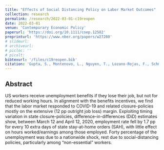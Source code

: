 ```yaml
---
title: "Effects of Social Distancing Policy on Labor Market Outcomes"
collection: research
permalink: /research/2022-03-01-c19reopen
date: 2022-03-01
venue: 'Contemporary Economic Policy'
paperurl: 'https://doi.org/10.1111/coep.12582'
preprinturl: 'https://www.nber.org/papers/w27280'
# slideurl: 
# archiveurl: 
# picloc: '' 
# picalt: 
bibtexurl: '/files/c19reopen.bib'
citation: 'Gupta, S., Montenovo, L., Nguyen, T., Lozano-Rojas, F., Schmutte, I., Simon, K. et al. (2022) &quot;Effects of social distancing policy on labor market outcomes.&quot; <i>Contemporary Economic Policy</i>, pp. 1–28.'
---
```


## Abstract

US workers receive unemployment benefits if they lose their job, but not for reduced working hours. In alignment with the benefits incentives, we find that the labor market responded to COVID-19 and related closure-policies mostly on the extensive (12 pp outright job loss) margin. Exploiting timing variation in state closure-policies, difference-in-differences (DiD) estimates show, between March 12 and April 12, 2020, employment rate fell by 1.7 pp for every 10 extra days of state stay-at-home orders (SAH), with little effect on hours worked/earnings among those employed. Forty percentage of the unemployment was due to a nationwide shock, rest due to social-distancing policies, particularly among “non-essential” workers.
